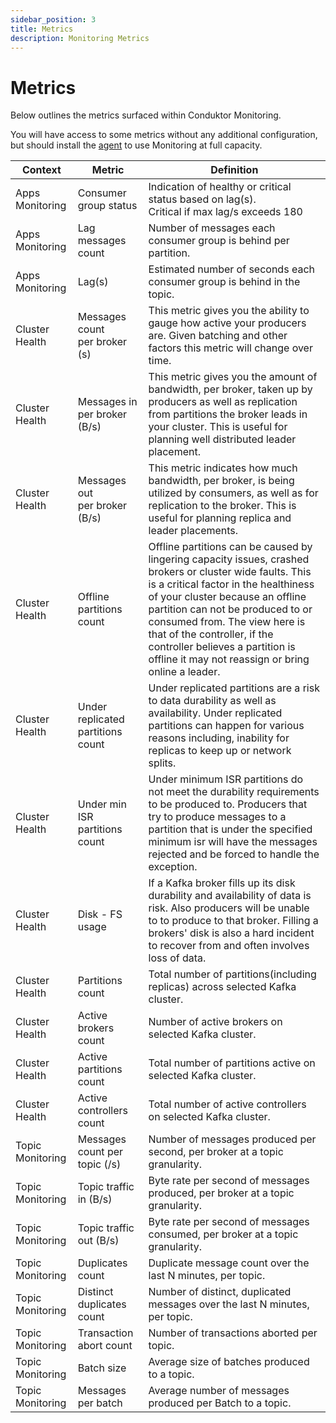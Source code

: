 ```yaml
---
sidebar_position: 3
title: Metrics
description: Monitoring Metrics
---
```


# Metrics

Below outlines the metrics surfaced within Conduktor Monitoring. 

You will have access to some metrics without any additional configuration, but should install the [agent](./getting-started/agent-setup.md) to use Monitoring at full capacity.

| Context | Metric | Definition |
|-----|---------------|---------------|
| Apps Monitoring | Consumer group status | Indication of healthy or critical status based on lag(s). <br />Critical if max lag/s exceeds 180 |
| Apps Monitoring | Lag messages count | Number of messages each consumer group is behind per partition. |
| Apps Monitoring | Lag(s) | Estimated number of seconds each consumer group is behind in the topic. |
| Cluster Health | Messages count <br />per broker (s) | This metric gives you the ability to gauge how active your producers are. Given batching and other factors this metric will change over time. |
| Cluster Health | Messages in <br />per broker (B/s) | This metric gives you the amount of bandwidth, per broker, taken up by producers as well as replication from partitions the broker leads in your cluster. This is useful for planning well distributed leader placement. |
| Cluster Health | Messages out <br />per broker (B/s) | This metric indicates how much bandwidth, per broker, is being utilized by consumers, as well as for replication to the broker. This is useful for planning replica and leader placements. |
| Cluster Health | Offline partitions count | Offline partitions can be caused by lingering capacity issues, crashed brokers or cluster wide faults. This is a critical factor in the healthiness of your cluster because an offline partition can not be produced to or consumed from. The view here is that of the controller, if the controller believes a partition is offline it may not reassign or bring online a leader. |
| Cluster Health | Under replicated partitions count | Under replicated partitions are a risk to data durability as well as availability. Under replicated partitions can happen for various reasons including, inability for replicas to keep up or network splits. |
| Cluster Health | Under min ISR partitions count | Under minimum ISR partitions do not meet the durability requirements to be produced to. Producers that try to produce messages to a partition that is under the specified minimum isr will have the messages rejected and be forced to handle the exception. |
| Cluster Health | Disk - FS usage | If a Kafka broker fills up its disk durability and availability of data is risk. Also producers will be unable to to produce to that broker. Filling a brokers' disk is also a hard incident to recover from and often involves loss of data. |
| Cluster Health | Partitions count | Total number of partitions(including replicas) across selected Kafka cluster. |
| Cluster Health | Active brokers count | Number of active brokers on selected Kafka cluster. |
| Cluster Health | Active partitions count | Total number of partitions active on selected Kafka cluster. |
| Cluster Health | Active controllers count | Total number of active controllers on selected Kafka cluster. |
| Topic Monitoring | Messages count per topic (/s) | Number of messages produced per second, per broker at a topic granularity. |
| Topic Monitoring | Topic traffic in (B/s) | Byte rate per second of messages produced, per broker at a topic granularity. |
| Topic Monitoring | Topic traffic out (B/s) | Byte rate per second of messages consumed, per broker at a topic granularity. |
| Topic Monitoring | Duplicates count | Duplicate message count over the last N minutes, per topic.  |
| Topic Monitoring | Distinct duplicates count | Number of distinct, duplicated messages over the last N minutes, per topic. |
| Topic Monitoring | Transaction abort count | Number of transactions aborted per topic. |
| Topic Monitoring | Batch size | Average size of batches produced to a topic. |
| Topic Monitoring | Messages per batch | Average number of messages produced per Batch to a topic. |
